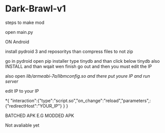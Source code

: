 # Dark-Brawl-v1

steps to make mod

open main.py

ON Android

install pydroid 3 and reposoritys than compress files to not zip 

go in pydroid open pip installer type tinydb and than click below tinydb also INSTALL
and than wqait wen finish go out and then you must edit the IP

also open *lib/armeabi-7a/libmconfig.so and there put youre IP and run server*

edit IP to your IP

*{
"interaction":{"type":"script.so","on_change":"reload","parameters",:{"redirectHost":"YOUR_IP"}
}
}

BATCHED APK E.G MODDED APK

Not avaliable yet

